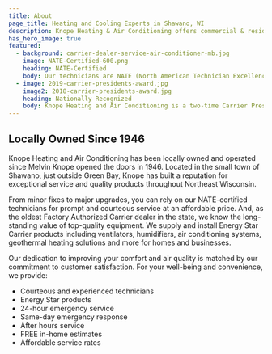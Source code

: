 ```yaml
---
title: About
page_title: Heating and Cooling Experts in Shawano, WI
description: Knope Heating & Air Conditioning offers commercial & residential HVAC, geothermal heating, cooling, ventilation & Carrier equipment in Shawano, Wisconsin.
has_hero_image: true
featured:
  - background: carrier-dealer-service-air-conditioner-mb.jpg
    image: NATE-Certified-600.png
    heading: NATE-Certified
    body: Our technicians are NATE (North American Technician Excellence) certified. As the leading program for heating, ventilation, air-conditioning, and refrigeration, NATE is the only test supported by the entire industry and confirms technicians have real working knowledge of these specific systems.
  - image: 2019-carrier-presidents-award.jpg
    image2: 2018-carrier-presidents-award.jpg
    heading: Nationally Recognized
    body: Knope Heating and Air Conditioning is a two-time Carrier President’s Award recipient. Each year, Carrier honors HVAC companies that demonstrate the ability to go far beyond the status quo—even in the face of challenges and change— plus, year-over-year growth and continual emphasis on customer satisfaction.
---
```


<h2 class="no-margin">Locally Owned Since 1946</h2>

<div class="underline"></div>

Knope Heating and Air Conditioning has been locally owned and operated since Melvin Knope opened the doors in 1946. Located in the small town of Shawano, just outside Green Bay, Knope has built a reputation for exceptional service and quality products throughout Northeast Wisconsin.

From minor fixes to major upgrades, you can rely on our NATE-certified technicians for prompt and courteous service at an affordable price. And, as the oldest Factory Authorized Carrier dealer in the state, we know the long-standing value of top-quality equipment. We supply and install Energy Star Carrier products including ventilators, humidifiers, air conditioning systems, geothermal heating solutions and more for homes and businesses.

Our dedication to improving your comfort and air quality is matched by our commitment to customer satisfaction. For your well-being and convenience, we provide:

- Courteous and experienced technicians
- Energy Star products
- 24-hour emergency service
- Same-day emergency response
- After hours service
- FREE in-home estimates
- Affordable service rates
